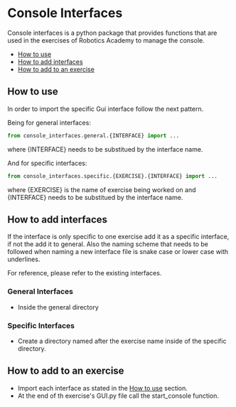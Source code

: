 # Console Interfaces

Console interfaces is a python package that provides functions that are used in the exercises of Robotics Academy to manage the console.

- [How to use](#How-to-use)
- [How to add interfaces](#How-to-add-interfaces)
- [How to add to an exercise](#How-to-add-to-an-exercise)

<a name="How-to-use"></a>
## How to use

In order to import the specific Gui interface follow the next pattern.

Being for general interfaces:

```python
from console_interfaces.general.{INTERFACE} import ...
```

where {INTERFACE} needs to be substitued by the interface name.

And for specific interfaces:

```python
from console_interfaces.specific.{EXERCISE}.{INTERFACE} import ...
```

where {EXERCISE} is the name of exercise being worked on and {INTERFACE} needs to be substitued by the interface name.

<a name="How-to-add-interfaces"></a>
## How to add interfaces

If the interface is only specific to one exercise add it as a specific interface, if not the add it to general. Also the naming scheme that needs to be followed when naming a new interface file is snake case or lower case with underlines.

For reference, please refer to the existing interfaces.

### General Interfaces

- Inside the general directory

### Specific Interfaces

- Create a directory named after the exercise name inside of the specific directory.

<a name="How-to-add-to-an-exercise"></a>
## How to add to an exercise

- Import each interface as stated in the [How to use](#How-to-use) section.
- At the end of th exercise's GUI.py file call the start_console function.
